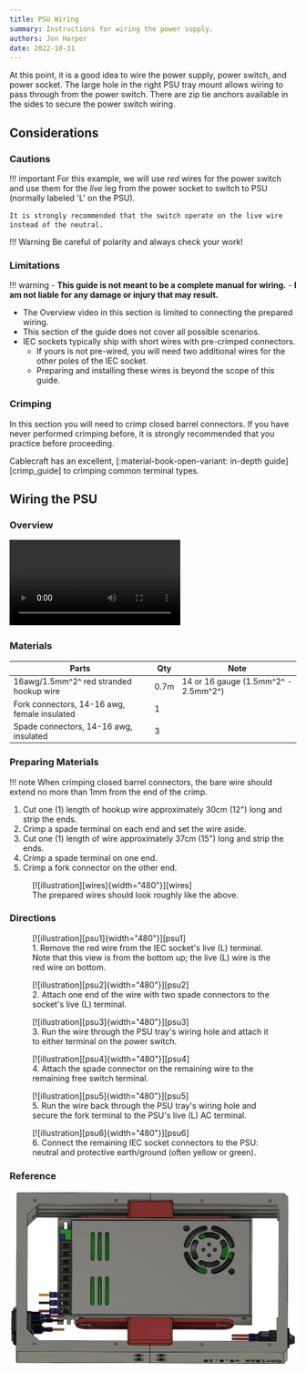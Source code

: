```yaml
---
title: PSU Wiring
summary: Instructions for wiring the power supply.
authors: Jon Harper
date: 2022-10-31
---
```


At this point, it is a good idea to wire the power supply, power switch, and power socket. The large hole in the right PSU tray mount allows wiring to pass through from the power switch. There are zip tie anchors available in the sides to secure the power switch wiring.

## Considerations

### Cautions

!!! important
    For this example, we will use *red* wires for the power switch and use them for the *live* leg from the power socket to switch to PSU (normally labeled 'L' on the PSU).
    
    It is strongly recommended that the switch operate on the live wire instead of the neutral.

!!! Warning
    Be careful of polarity and always check your work!

### Limitations

!!! warning 
    - **This guide is not meant to be a complete manual for wiring.**
    - **I am not liable for any damage or injury that may result.**

- The Overview video in this section is limited to connecting the prepared wiring.
- This section of the guide does not cover all possible scenarios.
- IEC sockets typically ship with short wires with pre-crimped connectors.
    - If yours is not pre-wired, you will need two additional wires for the other poles of the IEC socket.
    - Preparing and installing these wires is beyond the scope of this guide.

### Crimping

In this section you will need to crimp closed barrel connectors. If you have never performed crimping before, it is strongly recommended that you practice before proceeding.

Cablecraft has an excellent, [:material-book-open-variant: in-depth guide][crimp_guide] to crimping common terminal types.


## Wiring the PSU

###  Overview

<video controls="">
    <source src="{{meta.video_folder}}psu_wiring.mp4" type="video/mp4">
</video>

### Materials

| Parts                                         | Qty  | Note                                |
|-----------------------------------------------|------|-------------------------------------|
| 16awg/1.5mm^2^ red stranded hookup wire       | 0.7m | 14 or 16 gauge (1.5mm^2^ - 2.5mm^2^) |
| Fork connectors, 14-16 awg, female insulated  | 1    |                                     |
| Spade connectors, 14-16 awg, insulated        | 3    |                                     |

### Preparing Materials

!!! note
    When crimping closed barrel connectors, the bare wire should extend no more than 1mm from the end of the crimp.

1. Cut one (1) length of hookup wire approximately 30cm (12") long and strip the ends.
2. Crimp a spade terminal on each end and set the wire aside.
3. Cut one (1) length of wire approximately 37cm (15") long and strip the ends.
4. Crimp a spade terminal on one end.
5. Crimp a fork connector on the other end.

<figure markdown>
  [![illustration][wires]{width="480"}][wires]
  <figcaption>The prepared wires should look roughly like the above.</figcaption>
</figure>

### Directions

<figure markdown>
  [![illustration][psu1]{width="480"}][psu1]
  <figcaption>1. Remove the red wire from the IEC socket's live (L) terminal. Note that this view is from the bottom up; the live (L) wire is the red wire on bottom.</figcaption>
</figure>

<figure markdown>
  [![illustration][psu2]{width="480"}][psu2]
  <figcaption>2. Attach one end of the wire with two spade connectors to the socket's live (L) terminal.</figcaption>
</figure>

<figure markdown>
  [![illustration][psu3]{width="480"}][psu3]
  <figcaption>3. Run the wire through the PSU tray's wiring hole and attach it to either terminal on the power switch.</figcaption>
</figure>

<figure markdown>
  [![illustration][psu4]{width="480"}][psu4]
  <figcaption>4. Attach the spade connector on the remaining wire to the remaining free switch terminal.</figcaption>
</figure>

<figure markdown>
  [![illustration][psu5]{width="480"}][psu5]
  <figcaption>5. Run the wire back through the PSU tray's wiring hole and secure the fork terminal to the PSU's live (L) AC terminal.</figcaption>
</figure>

<figure markdown>
  [![illustration][psu6]{width="480"}][psu6]
  <figcaption>6. Connect the remaining IEC socket connectors to the PSU: neutral and protective earth/ground (often yellow or green).</figcaption>
</figure>


### Reference

![finished illustration][psu_final]

[checklist]: ../printing.md#printed-component-checklist "Print Checklist"

[intro]:   ../img/assembly/core/base/base_final.webp

[psu1]: ../img/assembly/core/psu/wire1.webp
[psu2]: ../img/assembly/core/psu/wire2.webp
[psu3]: ../img/assembly/core/psu/wire3.webp
[psu4]: ../img/assembly/core/psu/wire4.webp
[psu5]: ../img/assembly/core/psu/wire5.webp
[psu6]: ../img/assembly/core/psu/wire6.webp
[psu_final]: ../img/assembly/core/psu/wire_finished.webp
[wires]: ../img/assembly/core/psu/wires.webp